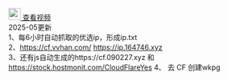[<img src="https://upload.wikimedia.org/wikipedia/commons/thumb/0/09/YouTube_full-color_icon_%282017%29.svg/40px-YouTube_full-color_icon_%282017%29.svg.png" width="24"> 查看视频](https://www.youtube.com/watch?v=isQ69wWhsxM)<br>
2025-05更新  
1、每6小时自动抓取的优选ip，形成ip.txt  
2、https://cf.vvhan.com/  https://ip.164746.xyz  
3、还有js自动生成的https://cf.090227.xyz 和 https://stock.hostmonit.com/CloudFlareYes
4、
去 CF 创建wkpg
